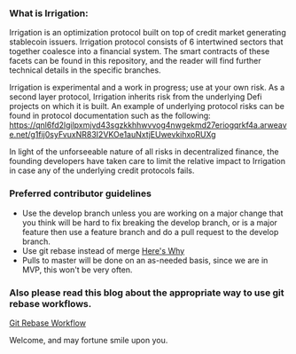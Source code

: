 ### What is Irrigation:

Irrigation is an optimization protocol built on top of credit market generating stablecoin issuers.
Irrigation protocol consists of 6 intertwined sectors that together coalesce into a financial system.
The smart contracts of these facets can be found in this repository, and the reader will find further technical details in the specific branches.

Irrigation is experimental and a work in progress; use at your own risk.
As a second layer protocol, Irrigation inherits risk from the underlying Defi projects on which it is built. 
An example of underlying protocol risks can be found in protocol documentation such as the following: https://qnl6fd2lgilpxmjvd43sgzkkhhwvvog4nwgekmd27eriogqrkf4a.arweave.net/g1fij0syFvuxNR83I2VKOe1auNxtjEUwevkihxoRUXg

In light of the unforseeable nature of all risks in decentralized finance, the founding developers have taken care to limit the relative impact to Irrigation in case any of the underlying credit protocols fails.

### Preferred contributor guidelines

- Use the develop branch unless you are working on a major change that you think will be hard to fix breaking the develop branch, or is a major feature then use a feature branch and do a pull request to the develop branch.
- Use git rebase instead of merge [Here's Why](https://spin.atomicobject.com/2017/04/23/maintain-clean-git-history/)
- Pulls to master will be done on an as-needed basis, since we are in MVP, this won't be very often.

### Also please read this blog about the appropriate way to use git rebase workflows.

[Git Rebase Workflow](https://nvie.com/posts/a-successful-git-branching-model/)

Welcome, and may fortune smile upon you.
